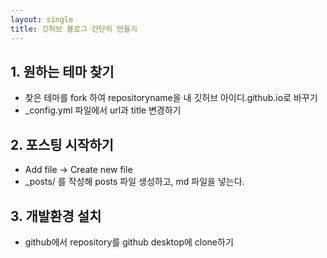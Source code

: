 ```yaml
---
layout: single
title: 깃허브 블로그 간단히 만들기
---
```


## 1. 원하는 테마 찾기

- 찾은 테마를 fork 하여 repositoryname을 내 깃허브 아이디.github.io로 바꾸기
- _config.yml 파일에서 url과 title 변경하기

## 2. 포스팅 시작하기

- Add file -> Create new file
- _posts/ 를 작성해 posts 파일 생성하고, md 파일을 넣는다.

## 3. 개발환경 설치

- github에서 repository를 github desktop에 clone하기
